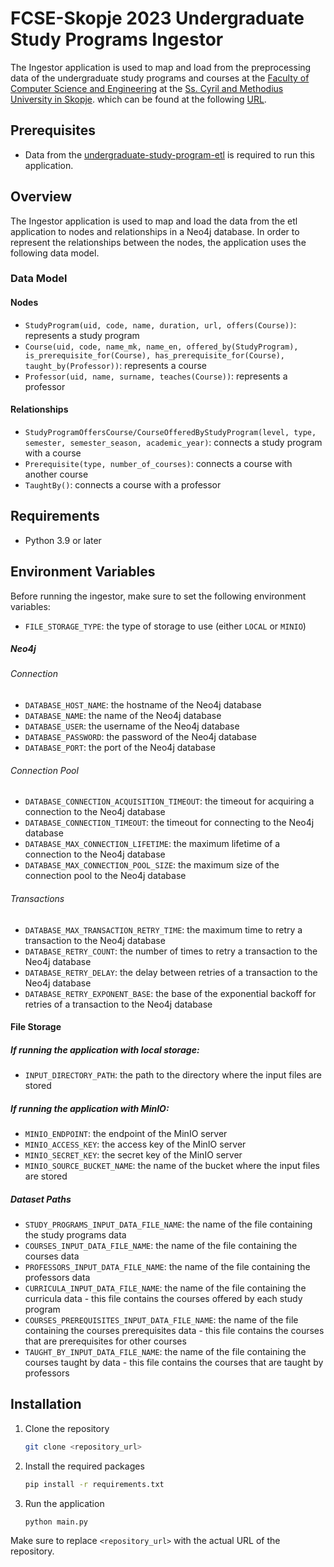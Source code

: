 # FCSE-Skopje 2023 Undergraduate Study Programs Ingestor

The Ingestor application is used to map and load from the preprocessing data of the undergraduate study programs and courses at
the [Faculty of Computer Science and Engineering](https://finki.ukim.mk) at
the [Ss. Cyril and Methodius University in Skopje](https://www.ukim.edu.mk).
which can be found at the following [URL](https://finki.ukim.mk/mk/dodiplomski-studii).

## Prerequisites

- Data from
  the [undergraduate-study-program-etl](https://github.com/username-gigo-is-not-available/undergraduate-study-programs-etl) is
  required to run this application.

## Overview

The Ingestor application is used to map and load the data from the etl application to nodes and relationships in a Neo4j database.
In order to represent the relationships between the nodes, the application uses the following data model.

### Data Model

#### Nodes

- `StudyProgram(uid, code, name, duration, url, offers(Course))`: represents a study program
- `Course(uid, code, name_mk, name_en, offered_by(StudyProgram), is_prerequisite_for(Course), has_prerequisite_for(Course), taught_by(Professor))`:
  represents a course
- `Professor(uid, name, surname, teaches(Course))`: represents a professor

#### Relationships

- `StudyProgramOffersCourse/CourseOfferedByStudyProgram(level, type, semester, semester_season, academic_year)`: connects a study program
  with a course
- `Prerequisite(type, number_of_courses)`: connects a course with another course
- `TaughtBy()`: connects a course with a professor

## Requirements

- Python 3.9 or later

## Environment Variables

Before running the ingestor, make sure to set the following environment variables:

- `FILE_STORAGE_TYPE`: the type of storage to use (either `LOCAL` or `MINIO`)

##### Neo4j

###### Connection

- `DATABASE_HOST_NAME`: the hostname of the Neo4j database
- `DATABASE_NAME`: the name of the Neo4j database
- `DATABASE_USER`: the username of the Neo4j database
- `DATABASE_PASSWORD`: the password of the Neo4j database
- `DATABASE_PORT`: the port of the Neo4j database

###### Connection Pool

- `DATABASE_CONNECTION_ACQUISITION_TIMEOUT`: the timeout for acquiring a connection to the Neo4j database
- `DATABASE_CONNECTION_TIMEOUT`: the timeout for connecting to the Neo4j database
- `DATABASE_MAX_CONNECTION_LIFETIME`: the maximum lifetime of a connection to the Neo4j database
- `DATABASE_MAX_CONNECTION_POOL_SIZE`: the maximum size of the connection pool to the Neo4j database

###### Transactions

- `DATABASE_MAX_TRANSACTION_RETRY_TIME`: the maximum time to retry a transaction to the Neo4j database
- `DATABASE_RETRY_COUNT`: the number of times to retry a transaction to the Neo4j database
- `DATABASE_RETRY_DELAY`: the delay between retries of a transaction to the Neo4j database
- `DATABASE_RETRY_EXPONENT_BASE`: the base of the exponential backoff for retries of a transaction to the Neo4j database

#### File Storage

##### If running the application with local storage:

- `INPUT_DIRECTORY_PATH`: the path to the directory where the input files are stored

##### If running the application with MinIO:

- `MINIO_ENDPOINT`: the endpoint of the MinIO server
- `MINIO_ACCESS_KEY`: the access key of the MinIO server
- `MINIO_SECRET_KEY`: the secret key of the MinIO server
- `MINIO_SOURCE_BUCKET_NAME`: the name of the bucket where the input files are stored

##### Dataset Paths

- `STUDY_PROGRAMS_INPUT_DATA_FILE_NAME`: the name of the file containing the study programs data
- `COURSES_INPUT_DATA_FILE_NAME`: the name of the file containing the courses data
- `PROFESSORS_INPUT_DATA_FILE_NAME`: the name of the file containing the professors data
- `CURRICULA_INPUT_DATA_FILE_NAME`: the name of the file containing the curricula data -
  this file contains the courses offered by each study program
- `COURSES_PREREQUISITES_INPUT_DATA_FILE_NAME`: the name of the file containing the courses prerequisites data -
  this file contains the courses that are prerequisites for other courses
- `TAUGHT_BY_INPUT_DATA_FILE_NAME`: the name of the file containing the courses taught by data -
  this file contains the courses that are taught by professors

## Installation

1. Clone the repository
    ```bash
    git clone <repository_url>
    ```

2. Install the required packages
    ```bash
    pip install -r requirements.txt
    ```

3. Run the application
    ```bash
    python main.py
    ```

Make sure to replace `<repository_url>` with the actual URL of the repository.